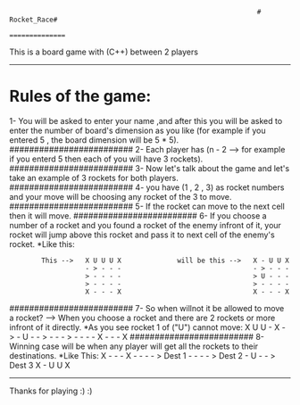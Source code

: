                                                                   # Rocket_Race#
                                                                  ==============
This is a board game with (C++) between 2 players
_____________________________________________________________
**Rules of the game**:
======================
1- You will be asked to enter your name ,and after this you will be asked to enter the number of board's
dimension as you like (for example if you entered 5 , the board dimension will be 5 * 5).
#########################
2- Each player has (n - 2 --> for example if you enterd 5 then each of you will have 3 rockets).
#########################
3- Now let's talk about the game and let's take an example of 3 rockets for both players.
#########################
4- you have (1 , 2 , 3) as rocket numbers and your move will be choosing any rocket of the 3 to move.
#########################
5- If the rocket can move to the next cell then it will move.
#########################
6- If you choose a number of a rocket and you found a rocket of the enemy infront of it, your rocket will jump above this rocket and pass it
to next cell of the enemy's rocket.
*Like this:
                    
            This -->   X U U U X              will be this -->   X - U U X 
                       - > - - -                                 - > - - -                   
                       > - - - -                                 > U - - - 
                       > - - - -                                 > - - - - 
                       X - - - X                                 X - - - X
                       
                       
#########################
7- So when willnot it be allowed to move a rocket?
--> When you choose a rocket and there are 2 rockets or more infront of it directly.
*As you see rocket 1 of ("U") cannot move:
                                    X U U - X 
                                    - > - U -
                                    - > - - -
                                    > - - - -
                                    X - - - X
#########################
8- Winning case will be when any player will get all the rockets to their destinations.
*Like This:
                        X - - - X 
                        - - - - >         Dest 1
                        - - - - >         Dest 2
                        - U - - >         Dest 3
                        X - U U X
_____________________________________________________________
Thanks for playing :) :)
